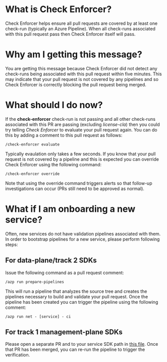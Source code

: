  # What is Check Enforcer?
  
  Check Enforcer helps ensure all pull requests are covered by at least one
  check-run (typically an Azure Pipeline). When all check-runs associated
  with this pull request pass then Check Enforcer itself will pass.
  
  # Why am I getting this message?
  
  You are getting this message because Check Enforcer did not detect any
  check-runs being associated with this pull request within five minutes. This
  may indicate that your pull request is not covered by any pipelines and so
  Check Enforcer is correctly blocking the pull request being merged.
  
  # What should I do now?
  
  If the **check-enforcer** check-run is not passing and all other check-runs
  associated with this PR are passing (excluding _license-cla_) then you could
  try telling _Check Enforcer_ to evaluate your pull request again. You can
  do this by adding a comment to this pull request as follows:
  
  ```
  /check-enforcer evaluate
  ```
  
  Typically evaulation only takes a few seconds. If you know that your pull
  request is not covered by a pipeline and this is expected you can override
  Check Enforcer using the following command:
  
  ```
  /check-enforcer override
  ```
  
  Note that using the override command triggers alerts so that follow-up
  investigations can occur (PRs still need to be approved as normal).
  
  # What if I am onboarding a new service?
  
  Often, new services do not have validation pipelines associated with them.
  In order to bootstrap pipelines for a new service, please perform following steps:

  ## For data-plane/track 2 SDKs
  Issue the following command as a pull request comment:
  
  ```
  /azp run prepare-pipelines
  ```
  
  This will run a pipeline that analyzes the source tree and creates the
  pipelines necessary to build and validate your pull request. Once the pipeline
  has been created you can trigger the pipeline using the following comment:
  
  ```
  /azp run net - [service] - ci
  ```
  
  ## For track 1 management-plane SDKs
  
  Please open a separate PR and to your service SDK path in [this file](https://github.com/Azure/azure-sdk-for-net/blob/main/eng/pipelines/mgmt.yml). Once that PR has been merged, you can re-run the pipeline to trigger the verification.
